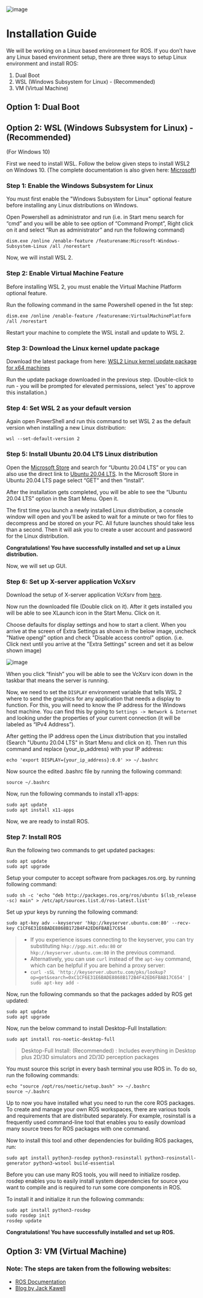 ![image](../images/TL_Header.png)

# **Installation Guide**

We will be working on a Linux based environment for ROS. If you don’t have any Linux based environment setup, there are three ways to setup Linux environment and install ROS: <br>

1. Dual Boot
2. WSL (Windows Subsystem for Linux) - (Recommended)
3. VM (Virtual Machine)

## **Option 1: Dual Boot**

## **Option 2: WSL (Windows Subsystem for Linux) - (Recommended)**
(For Windows 10)

First we need to install WSL. Follow the below given steps to install WSL2 on Windows 10. (The complete documentation is also given here: [Microsoft](https://docs.microsoft.com/en-us/windows/wsl/install-win10))

### **Step 1: Enable the Windows Subsystem for Linux**

You must first enable the "Windows Subsystem for Linux" optional feature before installing any Linux distributions on Windows.

Open Powershell as administrator and run (i.e. in Start menu search for “cmd” and you will be able to see option of “Command Prompt”, Right click on it and select “Run as administrator” and run the following command)

`dism.exe /online /enable-feature /featurename:Microsoft-Windows-Subsystem-Linux /all /norestart`

Now, we will install WSL 2.

### **Step 2: Enable Virtual Machine Feature**

Before installing WSL 2, you must enable the Virtual Machine Platform optional feature.

Run the following command in the same Powershell opened in the 1st step:

`dism.exe /online /enable-feature /featurename:VirtualMachinePlatform /all /norestart`

Restart your machine to complete the WSL install and update to WSL 2.

### **Step 3: Download the Linux kernel update package**

Download the latest package from here: [WSL2 Linux kernel update package for x64 machines](https://wslstorestorage.blob.core.windows.net/wslblob/wsl_update_x64.msi)

Run the update package downloaded in the previous step. (Double-click to run - you will be prompted for elevated permissions, select ‘yes’ to approve this installation.)

### **Step 4: Set WSL 2 as your default version**

Again open PowerShell and run this command to set WSL 2 as the default version when installing a new Linux distribution:

`wsl --set-default-version 2`

### **Step 5: Install Ubuntu 20.04 LTS Linux distribution**

Open the [Microsoft Store](https://aka.ms/wslstore) and search for “Ubuntu 20.04 LTS” or you can also use the direct link to [Ubuntu 20.04 LTS](https://www.microsoft.com/en-in/p/ubuntu-2004-lts/9n6svws3rx71?rtc=1#activetab=pivot:overviewtab). In the Microsoft Store in Ubuntu 20.04 LTS page select “GET” and then “Install”.

After the installation gets completed, you will be able to see the “Ubuntu 20.04 LTS” option in the Start Menu. Open it.

The first time you launch a newly installed Linux distribution, a console window will open and you'll be asked to wait for a minute or two for files to decompress and be stored on your PC. All future launches should take less than a second. Then it will ask you to create a user account and password for the Linux distribution.

**Congratulations! You have successfully installed and set up a Linux distribution.**

Now, we will set up GUI.

### **Step 6: Set up X-server application VcXsrv**

Download the setup of X-server application VcXsrv from [here](https://sourceforge.net/projects/vcxsrv/).

Now run the downloaded file (Double click on it). After it gets installed you will be able to see XLaunch icon in the Start Menu. Click on it. 

Choose defaults for display settings and how to start a client. When you arrive at the screen of Extra Settings as shown in the below image, uncheck "Native opengl" option and check "Disable access control" option. (i.e. Click next until you arrive at the "Extra Settings" screen and set it as below shown image)

![image](../images/XLaunch_setup.PNG)

When you click “finish” you will be able to see the VcXsrv icon down in the taskbar that means the server is running.

Now, we need to set the `DISPLAY` environment variable that tells WSL 2 where to send the graphics for any application that needs a display to function. For this, you will need to know the IP address for the Windows host machine. You can find this by going to `Settings -> Network & Internet` and looking under the properties of your current connection (it will be labeled as “IPv4 Address”). 

After getting the IP address open the Linux distribution that you installed (Search "Ubuntu 20.04 LTS" in Start Menu and click on it). Then run this command and replace {your_ip_address} with your IP address:

`echo 'export DISPLAY={your_ip_address}:0.0' >> ~/.bashrc`

Now source the edited .bashrc file by running the following command:

`source ~/.bashrc`

Now, run the following commands to install x11-apps:

`sudo apt update` <br>
`sudo apt install x11-apps`

Now, we are ready to install ROS.

### **Step 7: Install ROS**

Run the following two commands to get updated packages:

`sudo apt update` <br>
`sudo apt upgrade`

Setup your computer to accept software from packages.ros.org. by running following command:

`sudo sh -c 'echo "deb http://packages.ros.org/ros/ubuntu $(lsb_release -sc) main" > /etc/apt/sources.list.d/ros-latest.list'`

Set up ypur keys by running the following command:

`sudo apt-key adv --keyserver 'hkp://keyserver.ubuntu.com:80' --recv-key C1CF6E31E6BADE8868B172B4F42ED6FBAB17C654`

> - If you experience issues connecting to the keyserver, you can try substituting `hkp://pgp.mit.edu:80` or `hkp://keyserver.ubuntu.com:80` in the previous command. 
> - Alternatively, you can use `curl` instead of the `apt-key` command, which can be helpful if you are behind a proxy server:
> - `curl -sSL 'http://keyserver.ubuntu.com/pks/lookup?op=get&search=0xC1CF6E31E6BADE8868B172B4F42ED6FBAB17C654' | sudo apt-key add -`

Now, run the following commands so that the packages added by ROS get updated:

`sudo apt update` <br>
`sudo apt upgrade`

Now, run the below command to install Desktop-Full Installation:

`sudo apt install ros-noetic-desktop-full`

> Desktop-Full Install: (Recommended) : Includes everything in Desktop plus 2D/3D simulators and 2D/3D perception packages

You must source this script in every bash terminal you use ROS in. To do so, run the following commands:

`echo "source /opt/ros/noetic/setup.bash" >> ~/.bashrc` <br>
`source ~/.bashrc`

Up to now you have installed what you need to run the core ROS packages. To create and manage your own ROS workspaces, there are various tools and requirements that are distributed separately. For example, rosinstall is a frequently used command-line tool that enables you to easily download many source trees for ROS packages with one command.

Now to install this tool and other dependencies for building ROS packages, run:

`sudo apt install python3-rosdep python3-rosinstall python3-rosinstall-generator python3-wstool build-essential`

Before you can use many ROS tools, you will need to initialize rosdep. rosdep enables you to easily install system dependencies for source you want to compile and is required to run some core components in ROS.

To install it and initialize it run the following commands:

`sudo apt install python3-rosdep` <br>
`sudo rosdep init` <br>
`rosdep update`

**Congratulations! You have successfully installed and set up ROS.** 

## **Option 3: VM (Virtual Machine)**

### **Note**: The steps are taken from the following websites:
- [ROS Documentation](http://wiki.ros.org/noetic/Installation/Ubuntu)
- [Blog by Jack Kawell](https://jack-kawell.com/2020/06/12/ros-wsl2/)